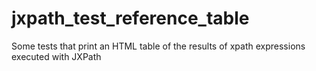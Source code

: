 jxpath_test_reference_table
===========================

Some tests  that print an HTML table of the results of xpath expressions executed with JXPath
